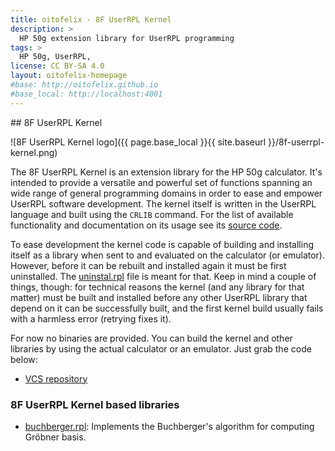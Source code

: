 ```yaml
---
title: oitofelix - 8F UserRPL Kernel
description: >
  HP 50g extension library for UserRPL programming
tags: >
  HP 50g, UserRPL,
license: CC BY-SA 4.0
layout: oitofelix-homepage
#base: http://oitofelix.github.io
#base_local: http://localhost:4001
---
```

<div id="markdown" markdown="1">
## 8F UserRPL Kernel

![8F UserRPL Kernel logo]({{ page.base_local }}{{ site.baseurl }}/8f-userrpl-kernel.png)

The 8F UserRPL Kernel is an extension library for the HP 50g
calculator.  It's intended to provide a versatile and powerful set of
functions spanning an wide range of general programming domains in
order to ease and empower UserRPL software development.  The kernel
itself is written in the UserRPL language and built using the `CRLIB`
command.  For the list of available functionality and documentation on
its usage see its
[source code](https://github.com/oitofelix/8f-userrpl-kernel/blob/master/kernel.rpl).

To ease development the kernel code is capable of building and
installing itself as a library when sent to and evaluated on the
calculator (or emulator).  However, before it can be rebuilt and
installed again it must be first uninstalled.  The
[uninstal.rpl](https://github.com/oitofelix/8f-userrpl-kernel/blob/master/uninstall.rpl)
file is meant for that.  Keep in mind a couple of things, though: for
technical reasons the kernel (and any library for that matter) must be
built and installed before any other UserRPL library that depend on it
can be successfully built, and the first kernel build usually fails
with a harmless error (retrying fixes it).

For now no binaries are provided.  You can build the kernel and other
libraries by using the actual calculator or an emulator.  Just grab
the code below:

- [VCS repository](https://github.com/oitofelix/8f-userrpl-kernel/)


### 8F UserRPL Kernel based libraries

- [buchberger.rpl](https://github.com/oitofelix/8f-userrpl-kernel/blob/master/buchberger.rpl): Implements the Buchberger's algorithm for computing Gröbner basis.


</div>
